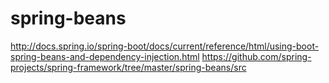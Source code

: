 # spring-beans

http://docs.spring.io/spring-boot/docs/current/reference/html/using-boot-spring-beans-and-dependency-injection.html
https://github.com/spring-projects/spring-framework/tree/master/spring-beans/src
